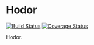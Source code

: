 # Hodor

[![Build Status](https://travis-ci.org/mmkal/hodor.svg?branch=master)](https://travis-ci.org/mmkal/hodor) [![Coverage Status](https://coveralls.io/repos/github/mmkal/hodor/badge.svg)](https://coveralls.io/github/mmkal/hodor)

Hodor.
